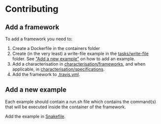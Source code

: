 # Contributing

## Add a framework

To add a framework you need to:

1. Create a Dockerfile in the containers folder
2. Create (in the very least) a write-file example in the [tasks/write-file](tasks/write-file) folder. See ["Add a new example"](#add-a-new-example) on how to add an example.
3. Add a characterisation in [characterisation/frameworks](characterisation/frameworks), and when applicable, in [characterisation/specifications](characterisation/specifications).
4. Add the framework to [.travis.yml](.travis.yml).

## Add a new example

Each example should contain a run.sh file which contains the command(s) that will be executed inside the container of the framework.

Add the example in [Snakefile](Snakefile).